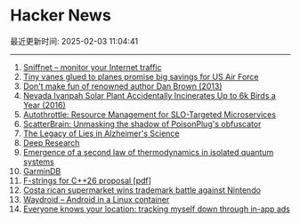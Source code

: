 # Hacker News

最近更新时间: 2025-02-03 11:04:41

--- 
1. [Sniffnet – monitor your Internet traffic](https://github.com/GyulyVGC/sniffnet) 
2. [Tiny vanes glued to planes promise big savings for US Air Force](https://newatlas.com/military/ticky-little-vanes-bring-big-savings-us-air-force/) 
3. [Don't make fun of renowned author Dan Brown (2013)](https://onehundredpages.wordpress.com/2013/06/12/dont-make-fun-of-renowned-dan-brown/) 
4. [Nevada Ivanpah Solar Plant Accidentally Incinerates Up to 6k Birds a Year (2016)](https://www.sciencealert.com/this-solar-plant-accidentally-incinerates-up-to-6-000-birds-a-year) 
5. [Autothrottle: Resource Management for SLO-Targeted Microservices](https://www.usenix.org/conference/nsdi24/presentation/wang-zibo) 
6. [ScatterBrain: Unmasking the shadow of PoisonPlug's obfuscator](https://cloud.google.com/blog/topics/threat-intelligence/scatterbrain-unmasking-poisonplug-obfuscator) 
7. [The Legacy of Lies in Alzheimer's Science](https://www.nytimes.com/2025/01/24/opinion/alzheimers-fraud-cure.html) 
8. [Deep Research](https://openai.com/index/introducing-deep-research/) 
9. [Emergence of a second law of thermodynamics in isolated quantum systems](https://journals.aps.org/prxquantum/abstract/10.1103/PRXQuantum.6.010309) 
10. [GarminDB](https://github.com/tcgoetz/GarminDB) 
11. [F-strings for C++26 proposal [pdf]](https://www.open-std.org/jtc1/sc22/wg21/docs/papers/2024/p3412r0.pdf) 
12. [Costa rican supermarket wins trademark battle against Nintendo](https://ticotimes.net/2025/01/30/david-vs-goliath-costa-rican-super-mario-defeats-nintendo-in-court) 
13. [Waydroid – Android in a Linux container](https://waydro.id/) 
14. [Everyone knows your location: tracking myself down through in-app ads](https://timsh.org/tracking-myself-down-through-in-app-ads/) 
